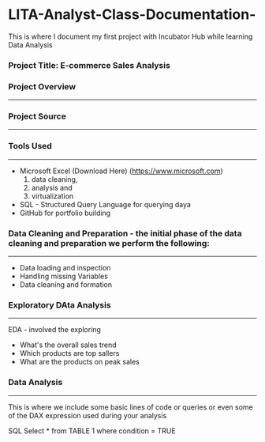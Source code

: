 # LITA-Analyst-Class-Documentation-
This is where I document my first project with Incubator Hub while learning Data Analysis 

### Project Title: E-commerce Sales Analysis 

### Project Overview 
---

### Project Source 
---

### Tools Used
---
- Microsoft Excel (Download Here) (https://www.microsoft.com)
  1. data cleaning,
  2. analysis and
  3. virtualization
- SQL - Structured Query Language for querying daya
- GitHub for portfolio building

### Data Cleaning and Preparation - the initial phase of the data cleaning and preparation we perform the following:
---
- Data loading and inspection
- Handling missing Variables
- Data cleaning and formation

### Exploratory DAta Analysis 
---
EDA - involved the exploring 

- What's the overall sales trend
- Which products are top sallers
- What are the products on peak sales

### Data Analysis
---
This is where we include some basic lines of code or queries or even some of the DAX expression used during your analysis 

SQL
Select * from TABLE 1
where condition = TRUE 
